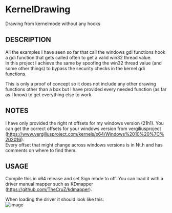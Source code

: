 # KernelDrawing
Drawing from kernelmode without any hooks

## DESCRIPTION
All the examples I have seen so far that call the windows gdi functions hook a gdi function that gets called often to get a valid win32 thread value.  
In this project I achieve the same by spoofing the win32 thread value (and some other things) to bypass the security checks in the kernel gdi functions.  

This is only a proof of concept so it does not include any other drawing functions other than a box but I have provided every needed function (as far as I know) to get everything else to work.   

## NOTES
I have only provided the right nt offsets for my windows version (21h1). You can get the correct offsets for your windows version from vergiliusproject (https://www.vergiliusproject.com/kernels/x64/Windows%2010%20%7C%202016).   
Every offset that might change across windows versions is in Nt.h and has comments on where to find them.  

## USAGE
Compile this in x64 release and set Sign mode to off. You can load it with a driver manual mapper such as KDmapper (https://github.com/TheCruZ/kdmapper).   

When loading the driver it should look like this:  
![image](https://img001.prntscr.com/file/img001/WyqwZTXpT9y0fXayNb9-fQ.png)  
